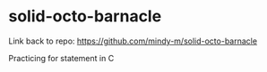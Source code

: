 # solid-octo-barnacle

Link back to repo: https://github.com/mindy-m/solid-octo-barnacle

Practicing for statement in C
